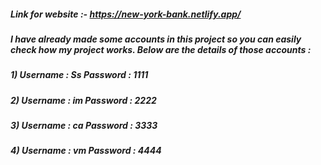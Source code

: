 ##### Link for website :- https://new-york-bank.netlify.app/

##### I have already made some accounts in this project so you can easily check how my project works. Below are the details of those accounts :
##### 1) Username : Ss Password : 1111
##### 2) Username : im Password : 2222
##### 3) Username : ca Password : 3333
##### 4) Username : vm Password : 4444
